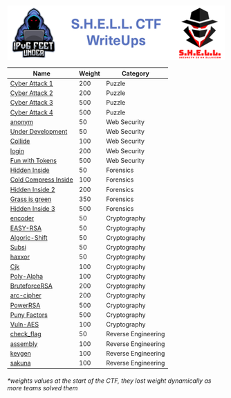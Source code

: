 ![S.H.E.L.L.CTF](banner.png)

|Name|Weight|Category|
|---|---|---|
|[Cyber Attack 1](https://github.com/ipv6-feet-under/WriteUps-S.H.E.L.L.CTF21/tree/main/Cryptography/Cyber%20Attack%201)| 200| Puzzle|
|[Cyber Attack 2](https://github.com/ipv6-feet-under/WriteUps-S.H.E.L.L.CTF21/tree/main/Cryptography/Cyber%20Attack%202)| 200| Puzzle|
|[Cyber Attack 3](https://github.com/ipv6-feet-under/WriteUps-S.H.E.L.L.CTF21/tree/main/Cryptography/Cyber%20Attack%203)| 500| Puzzle|
|[Cyber Attack 4](https://github.com/ipv6-feet-under/WriteUps-S.H.E.L.L.CTF21/tree/main/Cryptography/Cyber%20Attack%204)| 500| Puzzle|
|[anonym]()| 50| Web Security|
|[Under Development]()| 50| Web Security|
|[Collide]()| 100| Web Security|
|[login]()| 200| Web Security|
|[Fun with Tokens]()| 500| Web Security|
|[Hidden Inside]()| 50| Forensics|
|[Cold Compress Inside]()| 100| Forensics|
|[Hidden Inside 2]()| 200| Forensics|
|[Grass is green]()| 350| Forensics|
|[Hidden Inside 3]()| 500| Forensics|
|[encoder]()| 50| Cryptography|
|[EASY-RSA]()| 50| Cryptography|
|[Algoric-Shift]()| 50| Cryptography|
|[Subsi]()| 50| Cryptography|
|[haxxor]()| 50| Cryptography|
|[Cjk]()| 100| Cryptography|
|[Poly-Alpha]()| 100| Cryptography|
|[BruteforceRSA]()| 200| Cryptography|
|[arc-cipher]()| 200| Cryptography|
|[PowerRSA]()| 500| Cryptography|
|[Puny Factors]()| 500| Cryptography|
|[Vuln-AES]()| 100| Cryptography|
|[check_flag]()| 50| Reverse Engineering|
|[assembly]()| 100| Reverse Engineering|
|[keygen]()| 100| Reverse Engineering|
|[sakuna]()| 100| Reverse Engineering|

###### *weights values at the start of the CTF, they lost weight dynamically as more teams solved them